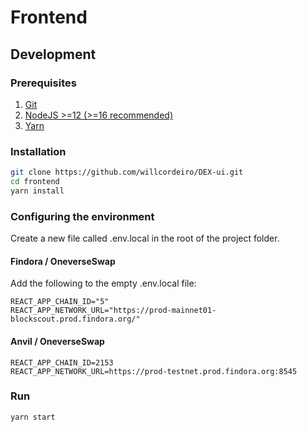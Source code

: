 # Frontend

## Development

### Prerequisites

1. [Git](https://git-scm.com/)
2. [NodeJS >=12 (>=16 recommended)](https://nodejs.org/en/)
3. [Yarn](https://yarnpkg.com)

### Installation

```bash
git clone https://github.com/willcordeiro/DEX-ui.git
cd frontend
yarn install
```

### Configuring the environment

Create a new file called .env.local in the root of the project folder.

#### Findora / OneverseSwap

Add the following to the empty .env.local file:

```
REACT_APP_CHAIN_ID="5"
REACT_APP_NETWORK_URL="https://prod-mainnet01-blockscout.prod.findora.org/"
```

#### Anvil / OneverseSwap

```
REACT_APP_CHAIN_ID=2153
REACT_APP_NETWORK_URL=https://prod-testnet.prod.findora.org:8545
```

### Run

```bash
yarn start
```

